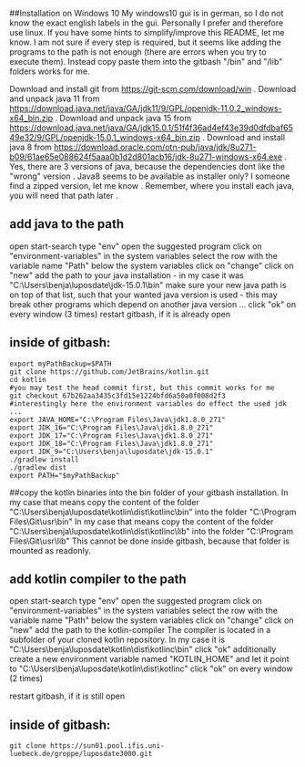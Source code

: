 ##Installation on Windows 10
My windows10 gui is in german, so I do not know the exact english labels in the gui.
Personally I prefer and therefore use linux.
If you have some hints to simplify/improve this README, let me know.
I am not sure if every step is required, but it seems like adding the programs to the path is not enough (there are errors when you try to execute them).
Instead copy paste them into the gitbash "/bin" and "/lib" folders works for me.

Download and install git from https://git-scm.com/download/win .
Download and unpack java 11 from https://download.java.net/java/GA/jdk11/9/GPL/openjdk-11.0.2_windows-x64_bin.zip .
Download and unpack java 15 from https://download.java.net/java/GA/jdk15.0.1/51f4f36ad4ef43e39d0dfdbaf6549e32/9/GPL/openjdk-15.0.1_windows-x64_bin.zip .
Download and install java 8 from https://download.oracle.com/otn-pub/java/jdk/8u271-b09/61ae65e088624f5aaa0b1d2d801acb16/jdk-8u271-windows-x64.exe .
Yes, there are 3 versions of java, because the dependencies dont like the "wrong" version .
Java8 seems to be available as installer only? I someone find a zipped version, let me know .
Remember, where you install each java, you will need that path later .

## add java to the path

open start-search
type "env"
open the suggested program
click on "environment-variables"
in the system variables select the row with the variable name "Path"
below the system variables click on "change"
click on "new"
add the path to your java installation - in my case it was "C:\Users\benja\luposdate\jdk-15.0.1\bin"
make sure your new java path is on top of that list, such that your wanted java version is used - this may break other programs which depend on another java version ...
click "ok" on every window (3 times)
restart gitbash, if it is already open

## inside of gitbash:

```gitbash
export myPathBackup=$PATH
git clone https://github.com/JetBrains/kotlin.git
cd kotlin
#you may test the head commit first, but this commit works for me
git checkout 67b262aa3435c3fd15e1224bfd6a50a0f008d2f3
#interestingly here the environment variables do effect the used jdk ...
export JAVA_HOME="C:\Program Files\Java\jdk1.8.0_271"
export JDK_16="C:\Program Files\Java\jdk1.8.0_271"
export JDK_17="C:\Program Files\Java\jdk1.8.0_271"
export JDK_18="C:\Program Files\Java\jdk1.8.0_271"
export JDK_9="C:\Users\benja\luposdate\jdk-15.0.1"
./gradlew install
./gradlew dist
export PATH="$myPathBackup"
```

##copy the kotlin binaries into the bin folder of your gitbash installation.
In my case that means copy the content of the folder "C:\Users\benja\luposdate\kotlin\dist\kotlinc\bin" into the folder "C:\Program Files\Git\usr\bin"
In my case that means copy the content of the folder "C:\Users\benja\luposdate\kotlin\dist\kotlinc\lib" into the folder "C:\Program Files\Git\usr\lib"
This cannot be done inside gitbash, because that folder is mounted as readonly.


## add kotlin compiler to the path
open start-search
type "env"
open the suggested program
click on "environment-variables"
in the system variables select the row with the variable name "Path"
below the system variables click on "change"
click on "new"
add the path to the kotlin-compiler The compiler is located in a subfolder of your cloned kotlin repository.
In my case it is "C:\Users\benja\luposdate\kotlin\dist\kotlinc\bin"
click "ok"
additionally create a new environment variable named "KOTLIN_HOME" and let it point to "C:\Users\benja\luposdate\kotlin\dist\kotlinc"
click "ok" on every window (2 times)

restart gitbash, if it is still open

## inside of gitbash:

```gitbash
git clone https://sun01.pool.ifis.uni-luebeck.de/groppe/luposdate3000.git
```

